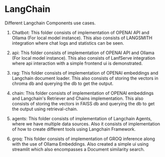 # LangChain
Different Langchain Components use cases.
1. Chatbot:
    This folder consists of implementation of OPENAI API and Ollama (For local model instance). This also consists of LANGSMITH integration where chat logs and statistics can be seen.

2. api:
    This folder consists of implementation of OPENAI API and Ollama (For local model instance). This also consists of LanfServe integration where api interaction with a simple frontend ui is demonstrated.

3. rag:
    This folder consists of implementation of OPENAI embeddings and Langchain document loader. This also consists of storing the vectors in chroma db and querying the db to get the output.

4. chain:
    This folder consists of implementation of OPENAI embeddings and Langchain's Retriever and Chains implementation. This also consists of storing the vectors in FAISS db and querying the db to get the output using retrieval-chain.

5. agents:
    This folder consists of implementation of Langchain Agents, where we have multiple data sources. Also it consists of implementation of how to create different tools using Langchain Framework.

6. groq:
    This folder consists of implementation of GROQ inference along with the use of Ollama Embeddings. Also created a simple ui using streamlit which also encompasses a Document similarity search.